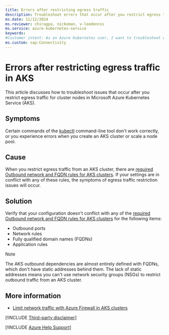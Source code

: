 ```yaml
---
title: Errors after restricting egress traffic
description: Troubleshoot errors that occur after you restrict egress traffic from an Azure Kubernetes Service (AKS) cluster.
ms.date: 11/12/2024
ms.reviewer: chiragpa, nickoman, v-leedennis
ms.service: azure-kubernetes-service
keywords:
#Customer intent: As an Azure Kubernetes user, I want to troubleshoot errors that occur after I restrict egress traffic so that I can access my Azure Kubernetes Service (AKS) cluster successfully.
ms.custom: sap:Connectivity
---
```

# Errors after restricting egress traffic in AKS

This article discusses how to troubleshoot issues that occur after you restrict egress traffic for cluster nodes in Microsoft Azure Kubernetes Service (AKS).

## Symptoms

Certain commands of the [kubectl](https://kubernetes.io/docs/reference/kubectl/) command-line tool don't work correctly, or you experience errors when you create an AKS cluster or scale a node pool.

## Cause

When you restrict egress traffic from an AKS cluster, there are [required Outbound network and FQDN rules for AKS clusters](/azure/aks/outbound-rules-control-egress). If your settings are in conflict with any of these rules, the symptoms of egress traffic restriction issues will occur.

## Solution

Verify that your configuration doesn't conflict with any of the [required Outbound network and FQDN rules for AKS clusters](/azure/aks/outbound-rules-control-egress) for the following items:

- Outbound ports
- Network rules
- Fully qualified domain names (FQDNs)
- Application rules

> [!NOTE]
> The AKS outbound dependencies are almost entirely defined with FQDNs, which don't have static addresses behind them. The lack of static addresses means you can't use network security groups (NSGs) to restrict outbound traffic from an AKS cluster.

## More information

- [Limit network traffic with Azure Firewall in AKS clusters](/azure/aks/limit-egress-traffic)

[!INCLUDE [Third-party disclaimer](../../../includes/third-party-disclaimer.md)]

[!INCLUDE [Azure Help Support](../../../includes/azure-help-support.md)]
